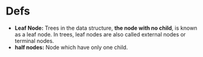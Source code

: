 # Defs

- **Leaf Node:** Trees in the data structure, **the node with no child**, is known as a leaf node. In trees, leaf nodes are also called external nodes or terminal nodes.
- **half nodes:** Node which have only one child.
